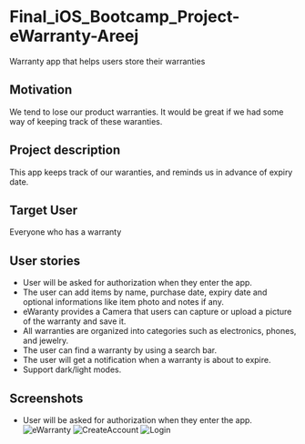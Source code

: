 # Final_iOS_Bootcamp_Project-eWarranty-Areej
Warranty app that helps users store their warranties

## Motivation
We tend to lose our product warranties. It would be great if we had some way of keeping track of these waranties.


## Project description
This app keeps track of our waranties, and reminds us in advance of expiry date.


## Target User
Everyone who has a warranty


## User stories
   - User will be asked for authorization when they enter the app.
   - The user can add items by name, purchase date, expiry date and optional informations like item photo and notes if any.
   - eWaranty provides a Camera that users can capture or upload a picture of the warranty and save it.
   - All warranties are organized into categories such as electronics, phones, and jewelry.
   - The user can find a warranty by using a search bar.
   - The user will get a notification when a warranty is about to expire.
   - Support dark/light modes.


## Screenshots
- User will be asked for authorization when they enter the app.
![eWarranty](https://user-images.githubusercontent.com/90204829/151798842-e990fbea-146c-4cc9-b972-490b21f05935.png) ![CreateAccount](https://user-images.githubusercontent.com/90204829/151799087-cec5ebfb-5509-4985-ada2-1ffc2b73eabc.png) ![Login](https://user-images.githubusercontent.com/90204829/151799137-c22f6342-6e20-4bd4-89ce-85c420d4fd59.png)

